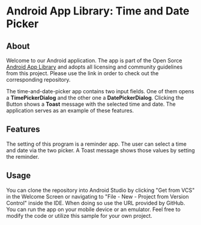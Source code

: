 # Android App Library: Time and Date Picker

## About
Welcome to our Android application. The app is part of the Open Sorce [Android App Library](https://github.com/LukPle/android-app-library.git) 
and adopts all licensing and community guidelines from this project. Please use the link in order to check out the corresponding repository.

The time-and-date-picker app contains two input fields. One of them opens a **TimePickerDialog** and the other one a **DatePickerDialog**.
Clicking the Button shows a **Toast** message with the selected time and date. The application serves as an example of these features.

## Features
The setting of this program is a reminder app. The user can select a time and date via the two picker. A Toast message shows those values by setting the reminder.

## Usage
You can clone the repository into Android Studio by clicking "Get from VCS" in the Welcome Screen or navigating to "File - New - Project from Version Control" inside 
the IDE. When doing so use the URL provided by GitHub. You can run the app on your mobile device or an emulator. Feel free to modify the code or utilize this sample 
for your own project.
